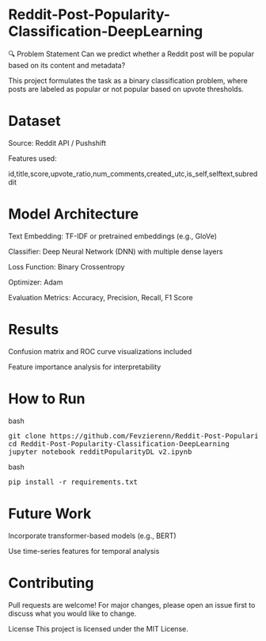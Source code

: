 # Reddit-Post-Popularity-Classification-DeepLearning
🔍 Problem Statement
Can we predict whether a Reddit post will be popular based on its content and metadata?

This project formulates the task as a binary classification problem, where posts are labeled as popular or not popular based on upvote thresholds.

# Dataset
Source: Reddit API / Pushshift

Features used:

id,title,score,upvote_ratio,num_comments,created_utc,is_self,selftext,subreddit

 # Model Architecture
Text Embedding: TF-IDF or pretrained embeddings (e.g., GloVe)

Classifier: Deep Neural Network (DNN) with multiple dense layers

Loss Function: Binary Crossentropy

Optimizer: Adam

Evaluation Metrics: Accuracy, Precision, Recall, F1 Score

#  Results
Confusion matrix and ROC curve visualizations included

Feature importance analysis for interpretability

#  How to Run

bash
<pre>
git clone https://github.com/Fevzierenn/Reddit-Post-Popularity-Classification-DeepLearning.git
cd Reddit-Post-Popularity-Classification-DeepLearning
jupyter notebook redditPopularityDL_v2.ipynb
</pre>


bash
<pre>
pip install -r requirements.txt
</pre>

# Future Work
Incorporate transformer-based models (e.g., BERT)

Use time-series features for temporal analysis


#  Contributing
Pull requests are welcome! For major changes, please open an issue first to discuss what you would like to change.

 License
This project is licensed under the MIT License.
